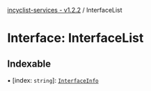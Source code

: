 [incyclist-services - v1.2.2](../README.md) / InterfaceList

# Interface: InterfaceList

## Indexable

▪ [index: `string`]: [`InterfaceInfo`](InterfaceInfo.md)
